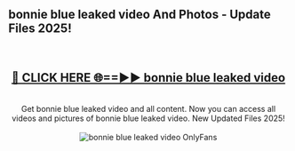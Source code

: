 <h2>bonnie blue leaked video And Photos - Update Files 2025!</h2>
<br>
<div align="center">
<h2><a href="https://linkcuts.com/hfmhzwbr" rel="nofollow">🔴 CLICK HERE 🌐==►► bonnie blue leaked video</a></h2>
<br>
Get bonnie blue leaked video and all content. Now you can access all videos and pictures of bonnie blue leaked video. New Updated Files 2025!
<br>
<br>
<a href="https://linkcuts.com/hfmhzwbr" rel="nofollow" data-target="animated-image.originalLink"><img src="https://i.ibb.co.com/WyWwxjT/player-gif2.gif" alt="bonnie blue leaked video OnlyFans" style="max-width: 100%; display: inline-block;" data-target="animated-image.originalImage"></a>
</div>
<br>